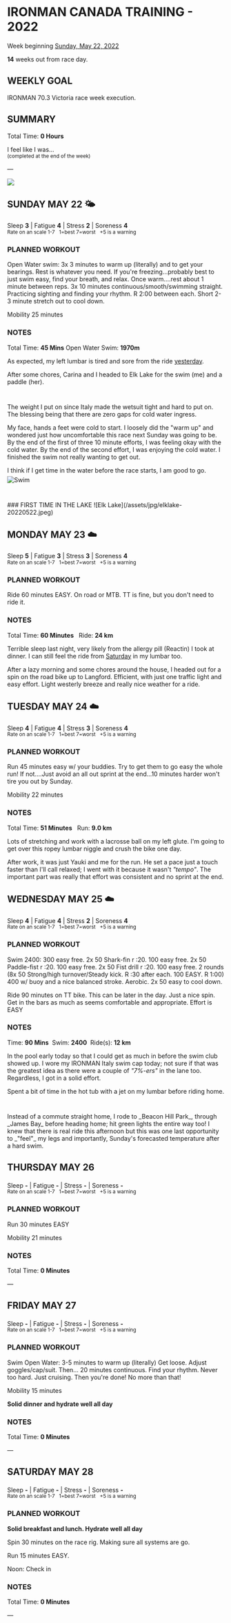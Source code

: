 # IRONMAN CANADA TRAINING - 2022
Week beginning [Sunday, May 22, 2022](javascript:flick('sun');)

**14** weeks out from race day.

## WEEKLY GOAL
IRONMAN 70.3 Victoria race week execution.

## SUMMARY
Total Time: **0 Hours**

I feel like I was...
<br /><sup>(completed at the end of the week)</sup>

&mdash;

![](/assets/jpg/II-9x550.jpeg)

## SUNDAY MAY 22 🌤
Sleep **3** | Fatigue **4** | Stress **2** | Soreness **4**
<sup><br />Rate on an scale 1-7 &nbsp; 1=best 7=worst &nbsp; +5 is a warning</sup>

### PLANNED WORKOUT
Open Water swim: 
3x 3 minutes to warm up (literally) and to get your bearings. 
Rest is whatever you need. If you're freezing...probably best to just swim easy, find your breath, and relax. 
Once warm....rest about 1 minute between reps. 
3x 10 minutes continuous/smooth/swimming straight. Practicing sighting and finding your rhythm. R 2:00 between each. 
Short 2-3 minute stretch out to cool down.

Mobility 25 minutes

### NOTES
Total Time: **45 Mins** Open Water Swim: **1970m**

As expected, my left lumbar is tired and sore from the ride [yesterday](ironman2022-15weeksout?sat).

After some chores, Carina and I headed to Elk Lake for the swim (me) and a paddle (her).

<!---->
<div style="height:27px;"></div>
The weight I put on since Italy made the wetsuit tight and hard to put on.  The blessing being that there are zero gaps for cold water ingress.

My face, hands a feet were cold to start.  I loosely did the "warm up" and wondered just how uncomfortable this race next Sunday was going to be.  By the end of the first of three 10 minute efforts, I was feeling okay with the cold water.  By the end of the second effort, I was enjoying the cold water.  I finished the swim not really wanting to get out.

I think if I get time in the water before the race starts, I am good to go.
<img alt="Swim" src="/assets/jpg/swim-20220522.jpeg" style="margin-top:5px;" />

<!---->
<div style="height:27px;"></div>
### FIRST TIME IN THE LAKE
![Elk Lake](/assets/jpg/elklake-20220522.jpeg)

<!---->
## MONDAY MAY 23 ☁️
Sleep **5** | Fatigue **3** | Stress **3** | Soreness **4**
<sup><br />Rate on an scale 1-7 &nbsp; 1=best 7=worst &nbsp; +5 is a warning</sup>

### PLANNED WORKOUT
Ride 60 minutes EASY. 
On road or MTB. TT is fine, but you don't need to ride it.

### NOTES
Total Time: **60 Minutes** &nbsp; Ride: **24 km**

Terrible sleep last night, very likely from the allergy pill (Reactin) I took at dinner.  I can still feel the ride from [Saturday](ironman2022-15weeksout?sat) in my lumbar too.

After a lazy morning and some chores around the house, I headed out for a spin on the road bike up to Langford.  Efficient, with just one traffic light and easy effort.  Light westerly breeze and really nice weather for a ride.

<!---->
## TUESDAY MAY 24 ☁️
Sleep **4** | Fatigue **4** | Stress **3** | Soreness **4**
<sup><br />Rate on an scale 1-7 &nbsp; 1=best 7=worst &nbsp; +5 is a warning</sup>

### PLANNED WORKOUT
Run 45 minutes easy w/ your buddies. Try to get them to go easy the whole run! If not....Just avoid an all out sprint at the end...10 minutes harder won't tire you out by Sunday.

Mobility 22 minutes

### NOTES
Total Time: **51 Minutes** &nbsp; Run: **9.0 km**

Lots of stretching and work with a lacrosse ball on my left glute.  I'm going to get over this ropey lumbar niggle and crush the bike one day.

After work, it was just Yauki and me for the run.  He set a pace just a touch faster than I'll call relaxed; I went with it because it wasn't _"tempo"_.  The important part was really that effort was consistent and no sprint at the end.

<!---->
## WEDNESDAY MAY 25 ☁️
Sleep **4** | Fatigue **4** | Stress **2** | Soreness **4**
<sup><br />Rate on an scale 1-7 &nbsp; 1=best 7=worst &nbsp; +5 is a warning</sup>

### PLANNED WORKOUT
Swim 2400: 
300 easy free. 
2x 50 Shark-fin r :20. 
100 easy free. 
2x 50 Paddle-fist r :20. 
100 easy free. 
2x 50 Fist drill r :20. 
100 easy free. 
2 rounds (8x 50 Strong/high turnover/Steady kick. R :30 after each. 100 EASY. R 1:00) 
400 w/ buoy and a nice balanced stroke. Aerobic. 
2x 50 easy to cool down.

Ride 90 minutes on TT bike. 
This can be later in the day. Just a nice spin. Get in the bars as much as seems comfortable and appropriate. 
Effort is EASY

### NOTES
Time: **90 Mins** &nbsp;Swim: **2400** &nbsp;Ride(s): **12 km**

In the pool early today so that I could get as much in before the swim club showed up.  I wore my IRONMAN Italy swim cap today; not sure if that was the greatest idea as there were a couple of _"7%-ers"_ in the lane too.  Regardless, I got in a solid effort.

Spent a bit of time in the hot tub with a jet on my lumbar before riding home.
<!---->
<div style="height:27px;"></div>
Instead of a commute straight home, I rode to _Beacon Hill Park_, through _James Bay_ before heading home; hit green lights the entire way too!  I knew that there is real ride this afternoon but this was one last opportunity to _"feel"_ my legs and importantly, Sunday's forecasted temperature after a hard swim.

<!---->
## THURSDAY MAY 26
Sleep **-** | Fatigue **-** | Stress **-** | Soreness **-**
<sup><br />Rate on an scale 1-7 &nbsp; 1=best 7=worst &nbsp; +5 is a warning</sup>

### PLANNED WORKOUT
Run 30 minutes EASY

Mobility 21 minutes

### NOTES
Total Time: **0 Minutes**

&mdash;  

<!---->
## FRIDAY MAY 27
Sleep **-** | Fatigue **-** | Stress **-** | Soreness **-**
<sup><br />Rate on an scale 1-7 &nbsp; 1=best 7=worst &nbsp; +5 is a warning</sup>

### PLANNED WORKOUT
Swim Open Water: 
3-5 minutes to warm up (literally) Get loose. Adjust goggles/cap/suit. 
Then...
20 minutes continuous. Find your rhythm. Never too hard. Just cruising. Then you're done! No more than that!

Mobility 15 minutes

**Solid dinner and hydrate well all day**

### NOTES
Total Time: **0 Minutes**

&mdash;  

<!---->
## SATURDAY MAY 28
Sleep **-** | Fatigue **-** | Stress **-** | Soreness **-**
<sup><br />Rate on an scale 1-7 &nbsp; 1=best 7=worst &nbsp; +5 is a warning</sup>

### PLANNED WORKOUT
**Solid breakfast and lunch. Hydrate well all day​**

Spin 30 minutes on the race rig. Making sure all systems are go.

Run 15 minutes EASY.

Noon: Check in

### NOTES
Total Time: **0 Minutes**

&mdash;  
